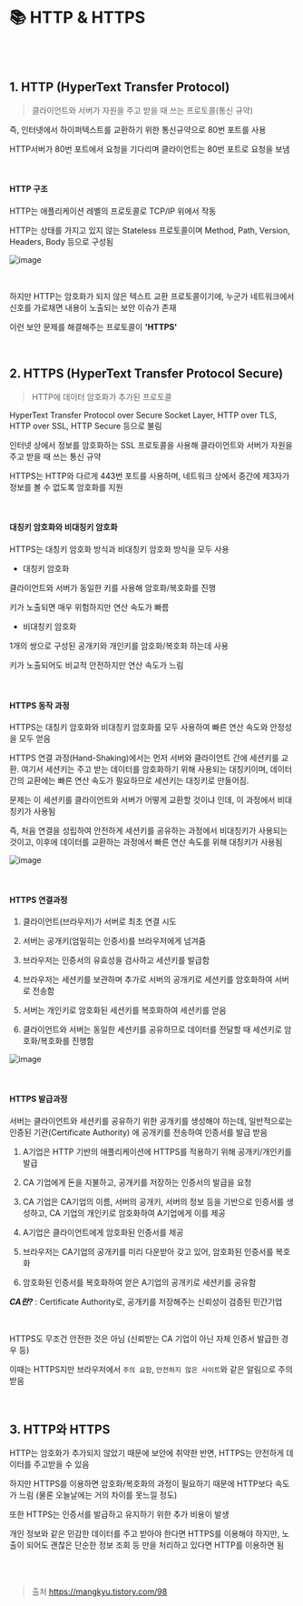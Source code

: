 # 📚 HTTP & HTTPS

<br>

<br>

## 1. HTTP (HyperText Transfer Protocol)

> 클라이언트와 서버가 자원을 주고 받을 때 쓰는 프로토콜(통신 규약)

즉, 인터넷에서 하이퍼텍스트를 교환하기 위한 통신규약으로 80번 포트를 사용

HTTP서버가 80번 포트에서 요청을 기다리며 클라이언트는 80번 포트로 요청을 보냄

<br>

#### HTTP 구조

HTTP는 애플리케이션 레벨의 프로토콜로 TCP/IP 위에서 작동

HTTP는 상태를 가지고 있지 않는 Stateless 프로토콜이며 Method, Path, Version, Headers, Body 등으로 구성됨

![image](https://img1.daumcdn.net/thumb/R1280x0/?scode=mtistory2&fname=https%3A%2F%2Fblog.kakaocdn.net%2Fdn%2FbkdJ4Q%2FbtqK6AXLEtC%2FjBZzMuJBWzdLYmqILo5Ri1%2Fimg.png)

<br>

하지만 HTTP는 암호화가 되지 않은 텍스트 교환 프로토콜이기에, 누군가 네트워크에서 신호를 가로채면 내용이 노출되는 보안 이슈가 존재

이런 보안 문제를 해결해주는 프로토콜이 **'HTTPS'**

<br>

## 2. HTTPS (HyperText Transfer Protocol Secure)

> HTTP에 데이터 암호화가 추가된 프로토콜

HyperText Transfer Protocol over Secure Socket Layer, HTTP over TLS, HTTP over SSL, HTTP Secure 등으로 불림

인터넷 상에서 정보를 암호화하는 SSL 프로토콜을 사용해 클라이언트와 서버가 자원을 주고 받을 때 쓰는 통신 규약

HTTPS는 HTTP와 다르게 443번 포트를 사용하며, 네트워크 상에서 중간에 제3자가 정보를 볼 수 없도록 암호화를 지원

<br>

#### 대칭키 암호화와 비대칭키 암호화

HTTPS는 대칭키 암호화 방식과 비대칭키 암호화 방식을 모두 사용

- 대칭키 암호화

클라이언트와 서버가 동일한 키를 사용해 암호화/복호화를 진행

키가 노출되면 매우 위험하지만 연산 속도가 빠름

- 비대칭키 암호화

1개의 쌍으로 구성된 공개키와 개인키를 암호화/복호화 하는데 사용

키가 노출되어도 비교적 안전하지만 연산 속도가 느림

<br>

#### HTTPS 동작 과정

HTTPS는 대칭키 암호화와 비대칭키 암호화를 모두 사용하여 빠른 연산 속도와 안정성을 모두 얻음

HTTPS 연결 과정(Hand-Shaking)에서는 먼저 서버와 클라이언트 간에 세션키를 교환. 여기서 세션키는 주고 받는 데이터를 암호화하기 위해 사용되는 대칭키이며, 데이터 간의 교환에는 빠른 연산 속도가 필요하므로 세션키는 대칭키로 만들어짐.

문제는 이 세션키를 클라이언트와 서버가 어떻게 교환할 것이냐 인데, 이 과정에서 비대칭키가 사용됨

즉, 처음 연결을 성립하여 안전하게 세션키를 공유하는 과정에서 비대칭키가 사용되는 것이고, 이후에 데이터를 교환하는 과정에서 빠른 연산 속도를 위해 대칭키가 사용됨

![image](https://img1.daumcdn.net/thumb/R1280x0/?scode=mtistory2&fname=https%3A%2F%2Fblog.kakaocdn.net%2Fdn%2FM729p%2FbtrqQeyzk3c%2FSMsJrx4EwkmJTYqFiSKIsk%2Fimg.png)

<br>

#### HTTPS 연결과정

1. 클라이언트(브라우저)가 서버로 최초 연결 시도

2. 서버는 공개키(엄밀히는 인증서)를 브라우저에게 넘겨줌

3. 브라우저는 인증서의 유효성을 검사하고 세션키를 발급함

4. 브라우저는 세션키를 보관하며 추가로 서버의 공개키로 세션키를 암호화하여 서버로 전송함

5. 서버는 개인키로 암호화된 세션키를 복호화하여 세션키를 얻음

6. 클라이언트와 서버는 동일한 세션키를 공유하므로 데이터를 전달할 때 세션키로 암호화/복호화를 진행함

![image](https://img1.daumcdn.net/thumb/R1280x0/?scode=mtistory2&fname=https%3A%2F%2Fblog.kakaocdn.net%2Fdn%2FcCodLU%2FbtrqRZnoOFq%2Fe6kFHjADoVby70466Jkq51%2Fimg.png)

<br>

#### HTTPS 발급과정

서버는 클라이언트와 세션키를 공유하기 위한 공개키를 생성해야 하는데, 일반적으로는 인증된 기관(Certificate Authority) 에 공개키를 전송하여 인증서를 발급 받음

1. A기업은 HTTP 기반의 애플리케이션에 HTTPS를 적용하기 위해 공개키/개인키를 발급

2. CA 기업에게 돈을 지불하고, 공개키를 저장하는 인증서의 발급을 요청

3. CA 기업은 CA기업의 이름, 서버의 공개키, 서버의 정보 등을 기반으로 인증서를 생성하고, CA 기업의 개인키로 암호화하여 A기업에게 이를 제공

4. A기업은 클라이언트에게 암호화된 인증서를 제공

5. 브라우저는 CA기업의 공개키를 미리 다운받아 갖고 있어, 암호화된 인증서를 복호화

6. 암호화된 인증서를 복호화하여 얻은 A기업의 공개키로 세션키를 공유함

**_CA란?_** : Certificate Authority로, 공개키를 저장해주는 신뢰성이 검증된 민간기업

<br>

HTTPS도 무조건 안전한 것은 아님 (신뢰받는 CA 기업이 아닌 자체 인증서 발급한 경우 등)

이때는 HTTPS지만 브라우저에서 `주의 요함`, `안전하지 않은 사이트`와 같은 알림으로 주의 받음

<br>

## 3. HTTP와 HTTPS

HTTP는 암호화가 추가되지 않았기 때문에 보안에 취약한 반면, HTTPS는 안전하게 데이터를 주고받을 수 있음

하지만 HTTPS를 이용하면 암호화/복호화의 과정이 필요하기 때문에 HTTP보다 속도가 느림 (물론 오늘날에는 거의 차이를 못느낄 정도)

또한 HTTPS는 인증서를 발급하고 유지하기 위한 추가 비용이 발생

개인 정보와 같은 민감한 데이터를 주고 받아야 한다면 HTTPS를 이용해야 하지만, 노출이 되어도 괜찮은 단순한 정보 조회 등 만을 처리하고 있다면 HTTP를 이용하면 됨

<br>

<br>

> 출처 https://mangkyu.tistory.com/98
